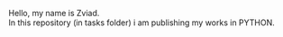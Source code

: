 Hello, my name is Zviad.                
In this repository (in tasks folder) i am publishing my works in PYTHON.
